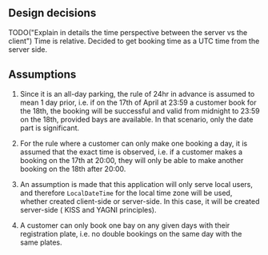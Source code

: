 ## Design decisions

TODO("Explain in details the time perspective between the server vs the client")
Time is relative. Decided to get booking time as a UTC time from the server side.

## Assumptions

1. Since it is an all-day parking, the rule of 24hr in advance is assumed to mean 1 day prior, i.e. if on the 17th of
   April at 23:59 a customer book for the 18th, the booking will be successful and valid from midnight to 23:59 on the
   18th, provided bays are available. In that scenario, only the date part is significant.


2. For the rule where a customer can only make one booking a day, it is assumed that the exact time is observed, i.e. if
   a customer makes a booking on the 17th at 20:00, they will only be able to make another booking on the 18th after 20:00.
   

3. An assumption is made that this application will only serve local users, and therefore `LocalDateTime` for the local
   time zone will be used, whether created client-side or server-side. In this case, it will be created server-side (
   KISS and YAGNI principles).


4. A customer can only book one bay on any given days with their registration plate, i.e. no double bookings on the same
   day with the same plates.
